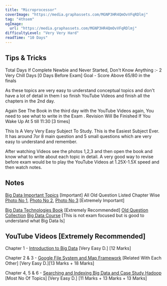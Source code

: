 ```yaml
---
title: "Microprocessor"
coverImage: "https://media.graphassets.com/MGNP3HR4QmOvVFqRDlmj"
tag: "4thsem"
ogImage:
  url: "https://media.graphassets.com/MGNP3HR4QmOvVFqRDlmj"
difficultyLevel: "Very Very Hard"
readTime: "10 Days"
---
```


<!-- @format -->

## Tips & Tricks

Total Days If Complete Newbie and Never Started, Don't Know Anything :- 2 Very Chill Days [0 Days Before Exam]
Goal - Score Above 65/80 in the finals

As these topics are very easy to understand conceptual topics and don't have a lot of detail in them I so finish YouTube Videos and finish all the chapters in the 2nd day.

Again See The Book in the third day with the YouTube Videos again, You need to see what to write in the Exam .
Revision Will Be Finished If You Wake Up At 5 till 11:30 [3 times]

This Is A Very Very Easy Subject To Study. This is the Easiest Subject Ever. It has around 7or 8 main question and 5 small questions which are very easy to understand and remember.

After watching Videos see the photos 1,2,3 and then open the book and know what to write about each topic in detail.
A very good way to revise before exam would be to play the YouTube Videos at 1.25X-1.5X speed and then watch notes.

## Notes

[Big Data Important Topics](https://drive.google.com/file/d/1uj2XRHquKSFjNwJJsfX3WLjPHsFdlfmW/view) [Important]
All Old Question Listed Chapter Wise [Photo No 1](https://drive.google.com/file/d/1HHpbeusPbExFBqcH0jlZS5U1A8QKzaq6/view), [Photo No 2](https://drive.google.com/file/d/1Kh11kvs_ssYRvQ3e0cLucBXrymGs8OB_/view), [Photo No 3](https://drive.google.com/file/d/1tgUfRogydN7_kJNiFuKbBTCfYLbkTQT3/view) [Extremely Important]

[Big Data Technologies Book](https://drive.google.com/file/d/1uj2XRHquKSFjNwJJsfX3WLjPHsFdlfmW/view) [Extremely Recommended]
[Old Question Collection](https://drive.google.com/file/d/1kwvWBGMwIvVUlGeapinb5991zbTI7l50/view)
[Big Data Course](https://www.youtube.com/playlist?list=PLPIwNooIb9vi4f8tVkzLnr1tll6Pubbqh) [This is not exam focused but is good to understand what Big Data Is]

## YouTube Videos [Extremely Recommended]

Chapter 1 - [Introduction to Big Data](https://www.youtube.com/playlist?list=PLAXUYU7PbJhhMeXgPvny8ivAcIeeowPkj) [Very Easy D.] [12 Marks]

Chapter 2 & 3 - [Google File System and Map Framework](https://www.youtube.com/playlist?list=PLAXUYU7PbJhjoqdE-SGbBIl2jU-XBtZpP) [Related With Each Other] [Very Easy D.][13 Marks + 18 Marks]

Chapter 4, 5 & 6 - [Searching and Indexing Big Data and Case Study Hadoop](https://www.youtube.com/playlist?list=PLAXUYU7PbJhiKA3sifxNrb4Lixt8ECeNK) [Most No Of Topics] [Very Easy D.] [11 Marks + 13 Marks + 13 Marks]
